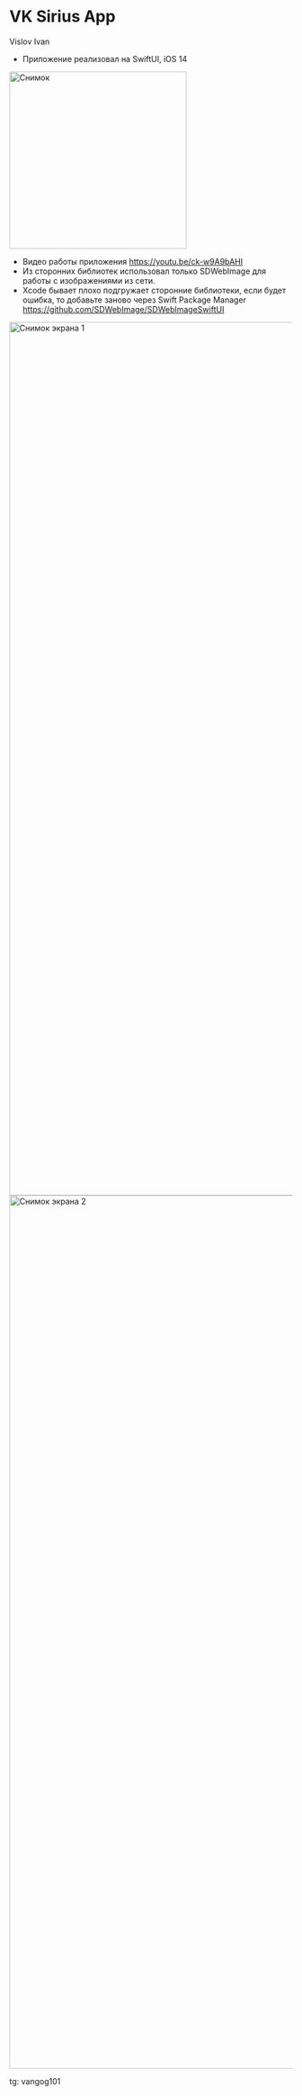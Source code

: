 # VK Sirius App
Vislov Ivan
* Приложение реализовал на SwiftUI, iOS 14
<img width="315" alt="Снимок" src="https://user-images.githubusercontent.com/74829720/178710501-42c1441e-b85c-4f67-92cf-be745a908f21.png">

* Видео работы приложения https://youtu.be/ck-w9A9bAHI
* Из сторонних библиотек использовал только SDWebImage для работы с изображениями из сети.
* Xcode бывает плохо подгружает сторонние библиотеки, если будет ошибка, то добавьте заново через Swift Package Manager https://github.com/SDWebImage/SDWebImageSwiftUI
<img width="1552" alt="Снимок экрана 1" src="https://user-images.githubusercontent.com/74829720/178711810-8d329c97-1f81-4078-9d0c-ca7aa369294f.png">
<img width="1552" alt="Снимок экрана 2" src="https://user-images.githubusercontent.com/74829720/178711874-b725b592-b8ed-4af9-b1d9-baefd4850006.png">

tg: vangog101
